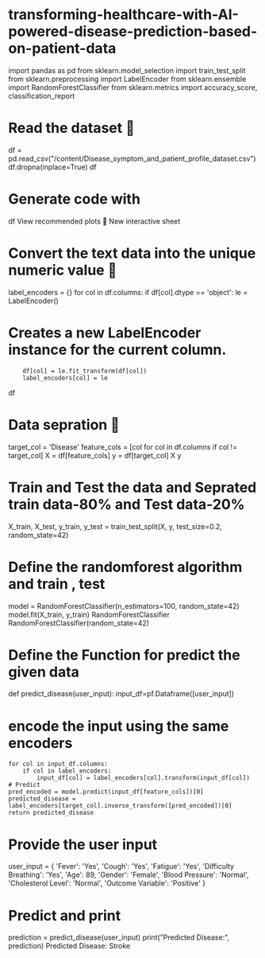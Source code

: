 # transforming-healthcare-with-AI-powered-disease-prediction-based-on-patient-data
import pandas as pd
 from sklearn.model_selection import train_test_split
 from sklearn.preprocessing import LabelEncoder
 from sklearn.ensemble import RandomForestClassifier
 from sklearn.metrics import accuracy_score, classification_report
 # Read the dataset 
 df = pd.read_csv("/content/Disease_symptom_and_patient_profile_dataset.csv")
 df.dropna(inplace=True)
 df
# Generate code with 
df
 View recommended plots  New interactive sheet
# Convert the text data into the unique numeric value 
 label_encoders = {}
 for col in df.columns:
    if df[col].dtype == 'object':
        le = LabelEncoder()
 # Creates a new LabelEncoder instance for the current column.
        df[col] = le.fit_transform(df[col])
        label_encoders[col] = le
 df
# Data sepration 
 target_col = 'Disease'
 feature_cols = [col for col in df.columns if col != target_col]
 X = df[feature_cols]
 y = df[target_col]
 X
 y
# Train and Test the data and Seprated train data-80% and Test data-20% 
 X_train, X_test, y_train, y_test = train_test_split(X, y, test_size=0.2, random_state=42)
# Define the randomforest algorithm and train , test 
 model = RandomForestClassifier(n_estimators=100, random_state=42)
 model.fit(X_train, y_train)
 RandomForestClassifier
  RandomForestClassifier(random_state=42)
# Define the Function for predict the given data 
 def predict_disease(user_input):
  input_df=pf.Dataframe([user_input])
# encode the input using the same encoders
    for col in input_df.columns:
        if col in label_encoders:
            input_df[col] = label_encoders[col].transform(input_df[col])
    # Predict
    pred_encoded = model.predict(input_df[feature_cols])[0]
    predicted_disease = label_encoders[target_col].inverse_transform([pred_encoded])[0]
    return predicted_disease
# Provide the user input 
 user_input = {
    'Fever': 'Yes',
    'Cough': 'Yes',
    'Fatigue': 'Yes',
    'Difficulty Breathing': 'Yes',
    'Age': 89,
 'Gender': 'Female',
 'Blood Pressure': 'Normal',
 'Cholesterol Level': 'Normal',
 'Outcome Variable': 'Positive'
 }
 # Predict and print
 prediction = predict_disease(user_input)
 print("Predicted Disease:", prediction)
 Predicted Disease: Stroke
